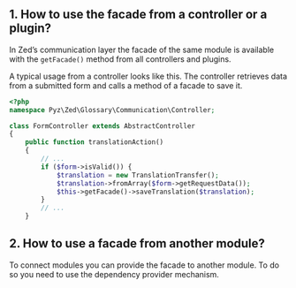 ## 1. How to use the facade from a controller or a plugin?

In Zed’s communication layer the facade of the same module is available with the `getFacade()` method from all controllers and plugins.

A typical usage from a controller looks like this. The controller retrieves data from a submitted form and calls a method of a facade to save it.

```php
<?php
namespace Pyz\Zed\Glossary\Communication\Controller;

class FormController extends AbstractController
{
    public function translationAction()
    {
        // ...
        if ($form->isValid()) {
            $translation = new TranslationTransfer();
            $translation->fromArray($form->getRequestData());
            $this->getFacade()->saveTranslation($translation);
        }
        // ...
    } 
```

## 2. How to use a facade from another module?

To connect modules you can provide the facade to another module. To do so you need to use the dependency provider mechanism.
